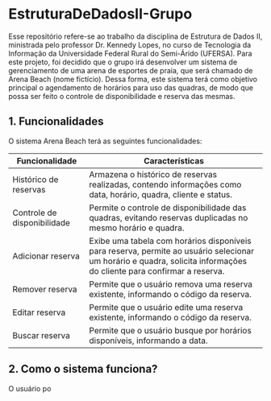 # EstruturaDeDadosII-Grupo

Esse repositório refere-se ao trabalho da disciplina de Estrutura de Dados II, ministrada pelo professor Dr. Kennedy Lopes, no curso de Tecnologia da Informação da Universidade Federal Rural do Semi-Árido (UFERSA). Para este projeto, foi decidido que o grupo irá desenvolver um sistema de gerenciamento de uma arena de esportes de praia, que será chamado de Arena Beach (nome fictício). Dessa forma, este sistema terá como objetivo principal o agendamento de horários para uso das quadras, de modo que possa ser feito o controle de disponibilidade e reserva das mesmas.

## 1. Funcionalidades

O sistema Arena Beach terá as seguintes funcionalidades:

| Funcionalidade           | Características                                                                                              |
|--------------------------|-------------------------------------------------------------------------------------------------------------|
| Histórico de reservas   | Armazena o histórico de reservas realizadas, contendo informações como data, horário, quadra, cliente e status. |
| Controle de disponibilidade | Permite o controle de disponibilidade das quadras, evitando reservas duplicadas no mesmo horário e quadra. |
| Adicionar reserva       | Exibe uma tabela com horários disponíveis para reserva, permite ao usuário selecionar um horário e quadra, solicita informações do cliente para confirmar a reserva. |
| Remover reserva         | Permite que o usuário remova uma reserva existente, informando o código da reserva. |
| Editar reserva          | Permite que o usuário edite uma reserva existente, informando o código da reserva. |
| Buscar reserva          | Permite que o usuário busque por horários disponíveis, informando a data. |

## 2. Como o sistema funciona?

O usuário po
